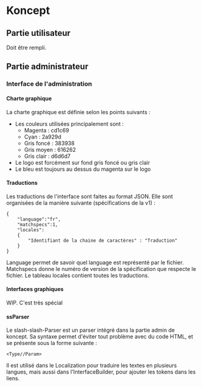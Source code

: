 # Koncept

## Partie utilisateur

Doit être rempli.

## Partie administrateur

### Interface de l'administration

#### Charte graphique

La charte graphique est définie selon les points suivants :
 - Les couleurs utilisées principalement sont :
	 - Magenta : cd1c69
	 - Cyan : 2a929d
	 - Gris foncé : 383938
	 - Gris moyen : 616262
	 - Gris clair : d6d6d7
 - Le logo est forcément sur fond gris foncé ou gris clair
 - Le bleu est toujours au dessus du magenta sur le logo

#### Traductions

Les traductions de l'interface sont faites au format JSON. Elle sont organisées de la manière suivante (spécifications de la v1) :

    {
        "language":"fr",
        "matchspecs":1,
        "locales":
        {
            "Identifiant de la chaine de caractères" : "Traduction"
        }
    }

Language permet de savoir quel language est représenté par le fichier. Matchspecs donne le numéro de version de la spécification que respecte le fichier. Le tableau locales contient toutes les traductions.

#### Interfaces graphiques

WIP. C'est très spécial

#### ssParser

Le slash-slash-Parser est un parser intégré dans la partie admin de koncept. Sa syntaxe permet d'éviter tout problème avec du code HTML, et se présente sous la forme suivante :

    <Type//Param>

Il est utilisé dans le Localization pour traduire les textes en plusieurs langues, mais aussi dans l'InterfaceBuilder, pour ajouter les tokens dans les liens.